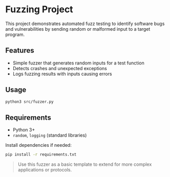 # Fuzzing Project

This project demonstrates automated fuzz testing to identify software bugs and vulnerabilities by sending random or malformed input to a target program.

## Features

- Simple fuzzer that generates random inputs for a test function
- Detects crashes and unexpected exceptions
- Logs fuzzing results with inputs causing errors

## Usage

```bash
python3 src/fuzzer.py
```

## Requirements

- Python 3+
- `random`, `logging` (standard libraries)
  
Install dependencies if needed:
```bash
pip install -r requirements.txt
```
> Use this fuzzer as a basic template to extend for more complex applications or protocols.
